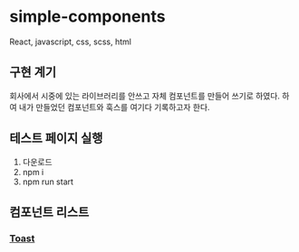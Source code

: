 # simple-components
React, javascript, css, scss, html


## 구현 계기
회사에서 시중에 있는 라이브러리를 안쓰고 자체 컴포넌트를 만들어 쓰기로 하였다.
하여 내가 만들었던 컴포넌트와 훅스를 여기다 기록하고자 한다.

## 테스트 페이지 실행
1. 다운로드
2. npm i
3. npm run start


## 컴포넌트 리스트
### [Toast](https://github.com/QuanJinLian/simple-components/tree/main/src/components/toast) 
